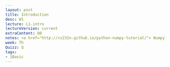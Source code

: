 ```yaml
---
layout: post
title: Introduction
desc: W1
lecture: L1-intro
lectureVersion: current
extraContent: Q0
notes: <a href="http://cs231n.github.io/python-numpy-tutorial/"> Numpy Tutorial </a>
week: Th
Quizz: Q
tags:
- 1Basic
---
```

